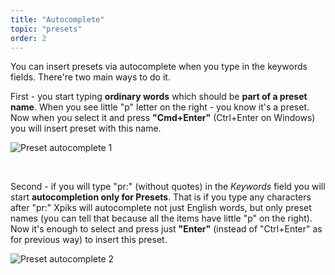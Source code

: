 ```yaml
---
title: "Autocomplete"
topic: "presets"
order: 2
---
```


You can insert presets via autocomplete when you type in the keywords fields. There're two main ways to do it.

First - you start typing **ordinary words** which should be **part of a preset name**. When you see little "p" letter on the right - you know it's a preset. Now when you select it and press **"Cmd+Enter"** (Ctrl+Enter on Windows) you will insert preset with this name.

<p>
  <img alt="Preset autocomplete 1" src='{{< misc/rel "/images/tutorials/presets/ac-preset-mixed.gif" >}}' class="small-12 large-12" />
</p>

<br />

Second - if you will type "pr:" (without quotes) in the _Keywords_ field you will start **autocompletion only for Presets**. That is if you type any characters after "pr:" Xpiks will autocomplete not just English words, but only preset names (you can tell that because all the items have little "p" on the right). Now it's enough to select and press just **"Enter"** (instead of "Ctrl+Enter" as for previous way) to insert this preset.

<p>
  <img alt="Preset autocomplete 2" src='{{< misc/rel "/images/tutorials/presets/ac-preset-prefix.gif" >}}' class="small-12 large-12" />
</p>

